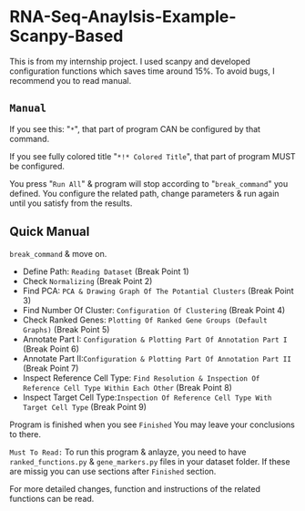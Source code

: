 # RNA-Seq-Anaylsis-Example-Scanpy-Based
This is from my internship project. I used scanpy and developed configuration functions which saves time around 15%. 
To avoid bugs, I recommend you to read manual. 

## `Manual`
If you see this: "`*`", that part of program CAN be configured by that command. 

If you see fully colored title "`*!* Colored Title`", that part of program MUST be configured. 

You press "`Run All`" & program will stop according to "`break_command`" you defined. You configure the related path, change parameters & run again until you satisfy from the results. 
## Quick Manual
`break_command` & move on. 
*  Define Path: `Reading Dataset` (Break Point 1)
*  Check `Normalizing` (Break Point 2) 
*  Find PCA: `PCA & Drawing Graph Of The Potantial Clusters` (Break Point 3) 
*  Find Number Of Cluster: `Configuration Of Clustering` (Break Point 4) 
*  Check Ranked Genes: `Plotting Of Ranked Gene Groups (Default Graphs)` (Break Point 5)
*  Annotate Part I: `Configuration & Plotting Part Of Annotation Part I` (Break Point 6)
*  Annotate Part II:`Configuration & Plotting Part Of Annotation Part II` (Break Point 7)
*  Inspect Reference Cell Type: `Find Resolution & Inspection Of Reference Cell Type Within Each Other` (Break Point 8) 
*  Inspect Target Cell Type:`Inspection Of Reference Cell Type With Target Cell Type` (Break Point 9) 


Program is finished when you see `Finished` You may leave your conclusions to there.  

`Must To Read:` To run this program & anlayze, you need to have `ranked_functions.py` & `gene_markers.py` files in your dataset folder. If these are missig you can use sections after `Finished` section.

For more detailed changes, function and instructions of the related functions can be read.
